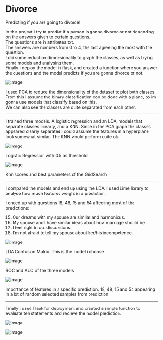 # Divorce
Predicting if you are going to divorce!


In this project i try to predict if a person is gonna divorce or not depending on the answers given to certain questions.\
The questions are in attributes.txt. \
The answers are numbers from 0 to 4, the last agreeing the most with the question. \
I did some reduction dimnesionality to graph the classes, as well as trying some models and analysing them. \
Finally i deploy the model in flask, and created a function where you answer the questions and the model predicts if you are gonna divorce or not. 





![image](https://user-images.githubusercontent.com/70241561/118702956-ee692d80-b7eb-11eb-9e73-bf86fe3d286c.png)

I used PCA to reduce the dimensionality of the dataset to plot both classes.\
From this i assume the binary classification can be done with a plane, so im gonna use models that classify based on this. \
We can also see the classes are quite separated from each other.

--------------------------

I trained three models. A logistic regression and an LDA, models that separate classes linearly, and a KNN. Since in the PCA graph the classes appeared clearly separated i
could assume the features in a hyperplane look somewhat similar. The KNN would perform quite ok. 

![image](https://user-images.githubusercontent.com/70241561/118703782-dba32880-b7ec-11eb-8ac5-00f639677f59.png)

Logistic Regression with 0.5 as threshold

![image](https://user-images.githubusercontent.com/70241561/118703910-f7a6ca00-b7ec-11eb-81b7-bea777c957c4.png)

Knn scores and best parameters of the GridSearch

-------------------------

I compared the models and end up using the LDA.
I used Lime library to analyse how much features weight in a prediction.

I ended up with questions 18, 48, 15 and 54 affecting most of the predictions:

15. Our dreams with my spouse are similar and harmonious.
18. My spouse and I have similar ideas about how marriage should be
48. I feel right in our discussions.
54. I'm not afraid to tell my spouse about her/his incompetence.

![image](https://user-images.githubusercontent.com/70241561/118704712-cda1d780-b7ed-11eb-958b-00a0c3f1cd0f.png)

LDA Confusion Matrix. This is the model i choose


![image](https://user-images.githubusercontent.com/70241561/118704791-df837a80-b7ed-11eb-93b0-14cd00bbf719.png)

ROC and AUC of the three models 

![image](https://user-images.githubusercontent.com/70241561/118704861-f033f080-b7ed-11eb-9005-243dc03f7045.png)

Importance of features in a specific prediction. 18, 48, 15 and 54 appearing in a lot of random selected samples from prediction

-----------------------------

Finally i used Flask for deployment and created a simple function to evaluate teh statements and recieve the model prediction.


![image](https://user-images.githubusercontent.com/70241561/118705103-32f5c880-b7ee-11eb-934d-34cfe1b12f5e.png)


![image](https://user-images.githubusercontent.com/70241561/118705122-3a1cd680-b7ee-11eb-818d-813208c29ef6.png)








